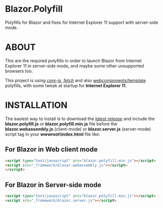 # Blazor.Polyfill

Polyfills for Blazor and fixes for Internet Explorer 11 support with server-side mode.

# ABOUT

This are the required polyfills in order to launch Blazor from Internet Explorer 11 in server-side mode, and maybe some other unsupported browsers too.

This project is using [*core-js*](https://github.com/zloirock/core-js), [*fetch*](https://github.com/github/fetch) and also [webcomponents/template](https://github.com/webcomponents/template) polyfills, with some tweak at startup for **Internet Explorer 11**.

# INSTALLATION

The easiest way to install is to download the [*latest release*](https://github.com/Daddoon/Blazor.Polyfill/releases) and include the **blazor.polyfill.js** or **blazor.polyfill.min.js** file before the **blazor.webassembly.js** (client-mode) or **blazor.server.js** (server-mode) script tag in your **wwwroot\index.html** file like:

## For Blazor in Web client mode

```html
<script type="text/javascript" src="blazor.polyfill.min.js"></script>
<script src="_framework/blazor.webassembly.js"></script>
</script>
```

## For Blazor in Server-side mode

```html
<script type="text/javascript" src="blazor.polyfill.min.js"></script>
<script src="_framework/blazor.server.js"></script>
```


